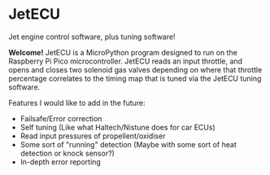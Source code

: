 # JetECU
Jet engine control software, plus tuning software!

**Welcome!**
JetECU is a MicroPython program designed to run on the Raspberry Pi Pico microcontroller. JetECU reads an input throttle, and opens and closes two solenoid gas valves depending on where that throttle percentage correlates to the timing map that is tuned via the JetECU tuning software.

Features I would like to add in the future:
  - Failsafe/Error correction
  - Self tuning (Like what Haltech/Nistune does for car ECUs)
  - Read input pressures of propellent/oxidiser
  - Some sort of "running" detection (Maybe with some sort of heat detection or knock sensor?)
  - In-depth error reporting
